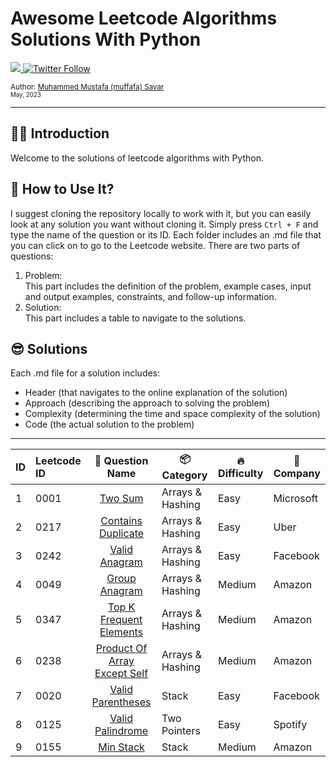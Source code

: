 # Awesome Leetcode Algorithms Solutions With Python

  <a class="header-badge" target="_blank" href="https://www.linkedin.com/in/muffafa/">
    <img src="https://img.shields.io/badge/style--5eba00.svg?label=LinkedIn&logo=linkedin&style=social">
  </a>
  <a class="header-badge" target="_blank" href="https://twitter.com/muffafa">
    <img alt="Twitter Follow" src="https://img.shields.io/twitter/follow/muffafa?style=social">
  </a>

  <sub>Author:
    <a href="https://linktr.ee/muffafa" target="_blank">Muhammed Mustafa (muffafa) Savar</a><br>
    <small> May, 2023</small>
  </sub>

---

## 🙋🏻 Introduction

Welcome to the solutions of leetcode algorithms with Python.

## 🚀 How to Use It?

I suggest cloning the repository locally to work with it, but you can easily look at any solution you want without cloning it. Simply press `Ctrl + F` and type the name of the question or its ID. Each folder includes an .md file that you can click on to go to the Leetcode website. There are two parts of questions:

1. Problem: </br> This part includes the definition of the problem, example cases, input and output examples, constraints, and follow-up information.
2. Solution: </br> This part includes a table to navigate to the solutions.

## 😎 Solutions

Each .md file for a solution includes:

- Header (that navigates to the online explanation of the solution)
- Approach (describing the approach to solving the problem)
- Complexity (determining the time and space complexity of the solution)
- Code (the actual solution to the problem)
  
---

| ID  | Leetcode ID |                               👀 Question Name                               | 📦 Category     | 🔥 Difficulty | 🏢 Company |
| --- | :---------- | :---------------------------------------------------------------------------: | ---------------- | -------------- | ----------- |
| 1   | 0001        |                      [Two Sum](0001-two-sum/question.md)                      | Arrays & Hashing | Easy           | Microsoft   |
| 2   | 0217        |           [Contains Duplicate](0217-contains-duplicate/question.md)           | Arrays & Hashing | Easy           | Uber        |
| 3   | 0242        |                [Valid Anagram](0242-valid-anagram/question.md)                | Arrays & Hashing | Easy           | Facebook    |
| 4   | 0049        |                [Group Anagram](0049-group-anagram/question.md)                | Arrays & Hashing | Medium         | Amazon      |
| 5   | 0347        |      [Top K Frequent Elements](0347-top-k-frequent-elements/question.md)      | Arrays & Hashing | Medium         | Amazon      |
| 6   | 0238        | [Product Of Array Except Self](0238-product-of-array-except-self/question.md) | Arrays & Hashing | Medium         | Amazon      |
| 7   | 0020        |            [Valid Parentheses](0020-valid-parentheses/question.md)            | Stack            | Easy           | Facebook    |
| 8   | 0125        |             [Valid Palindrome](0125-valid-palindrome/question.md)             | Two Pointers     | Easy           | Spotify     |
| 9   | 0155        |                    [Min Stack](0155-min-stack/question.md)                    | Stack            | Medium         | Amazon      |

